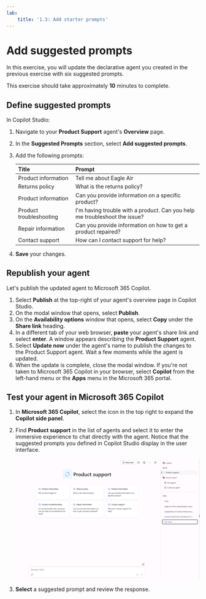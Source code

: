 ```yaml
---
lab:
    title: '1.3: Add starter prompts'
---
```


# Add suggested prompts

In this exercise, you will update the declarative agent you created in the previous exercise with six suggested prompts.

This exercise should take approximately **10** minutes to complete.

## Define suggested prompts

In Copilot Studio:

1. Navigate to your **Product Support** agent's **Overview** page.
1. In the **Suggested Prompts** section, select **Add suggested prompts**.
1. Add the following prompts:

      | Title                  | Prompt                                              |
      |------------------------|--------------------------------------------------|
      | Product information    | Tell me about Eagle Air                          |
      | Returns policy         | What is the returns policy?                      |
      | Product information    | Can you provide information on a specific product? |
      | Product troubleshooting| I'm having trouble with a product. Can you help me troubleshoot the issue? |
      | Repair information     | Can you provide information on how to get a product repaired? |
      | Contact support        | How can I contact support for help?              |

1. **Save** your changes.

## Republish your agent

Let's publish the updated agent to Microsoft 365 Copilot.

1. Select **Publish** at the top-right of your agent's overview page in Copilot Studio.
1. On the modal window that opens, select **Publish**.
1. On the **Availability options** window that opens, select **Copy** under the **Share link** heading.
1. In a different tab of your web browser, **paste** your agent's share link and select **enter**. A window appears describing the **Product Support** agent.
1. Select **Update now** under the agent's name to publish the changes to the Product Support agent. Wait a few moments while the agent is updated.
1. When the update is complete, close the modal window. If you're not taken to Microsoft 365 Copilot in your browser, select **Copilot** from the left-hand menu or the **Apps** menu in the Microsoft 365 portal.

## Test your agent in Microsoft 365 Copilot

1. In **Microsoft 365 Copilot**, select the icon in the top right to expand the **Copilot side panel**.
1. Find **Product support** in the list of agents and select it to enter the immersive experience to chat directly with the agent. Notice that the suggested prompts you defined in Copilot Studio display in the user interface.

    ![Screenshot of Microsoft 365 Copilot in Microsoft Edge showing the Product Support agent's starter prompts.](../Media/product-support-starter-prompts.png)
1. **Select** a suggested prompt and review the response.
